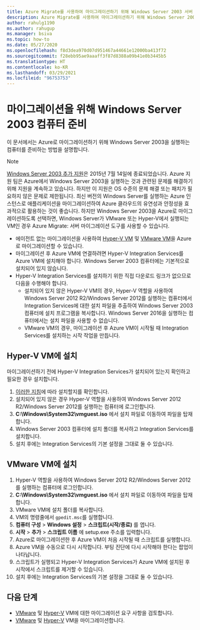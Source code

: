 ```yaml
---
title: Azure Migrate를 사용하여 마이그레이션하기 위해 Windows Server 2003 서버 준비
description: Azure Migrate를 사용하여 마이그레이션하기 위해 Windows Server 2003 서버를 준비하는 방법에 대해 알아봅니다.
author: rahulg1190
ms.author: rahugup
ms.manager: bsiva
ms.topic: how-to
ms.date: 05/27/2020
ms.openlocfilehash: f8d3dea970d07d951467a44661e12000ba413f72
ms.sourcegitcommit: f28ebb95ae9aaaff3f87d8388a09b41e0b3445b5
ms.translationtype: HT
ms.contentlocale: ko-KR
ms.lasthandoff: 03/29/2021
ms.locfileid: "96753753"
---
```

# <a name="prepare-windows-server-2003-machines-for-migration"></a>마이그레이션을 위해 Windows Server 2003 컴퓨터 준비

이 문서에서는 Azure로 마이그레이션하기 위해 Windows Server 2003을 실행하는 컴퓨터를 준비하는 방법을 설명합니다. 


> [!NOTE]
> [Windows Server 2003 추가 지원](/troubleshoot/azure/virtual-machines/run-win-server-2003#microsoft-windows-server-2003-end-of-support)은 2015년 7월 14일에 종료되었습니다.  Azure 지원 팀은 Azure에서 Windows Server 2003을 실행하는 것과 관련된 문제를 해결하기 위해 지원을 계속하고 있습니다. 하지만 이 지원은 OS 수준의 문제 해결 또는 패치가 필요하지 않은 문제로 제한됩니다. 최신 버전의 Windows Server를 실행하는 Azure 인스턴스로 애플리케이션을 마이그레이션하여 Azure 클라우드의 유연성과 안정성을 효과적으로 활용하는 것이 좋습니다. 하지만 Windows Server 2003을 Azure로 마이그레이션하도록 선택하면, Windows Server가 VMware 또는 Hyper-V에서 실행되는 VM인 경우 Azure Migrate: 서버 마이그레이션 도구를 사용할 수 있습니다.


- 에이전트 없는 마이그레이션을 사용하여 [Hyper-V VM](tutorial-migrate-hyper-v.md) 및 [VMware VM](tutorial-migrate-vmware.md)을 Azure로 마이그레이션할 수 있습니다.
- 마이그레이션 후 Azure VM에 연결하려면 Hyper-V Integration Services를 Azure VM에 설치해야 합니다. Windows Server 2003 컴퓨터에는 기본적으로 설치되어 있지 않습니다.
- Hyper-V Integration Services를 설치하기 위한 직접 다운로드 링크가 없으므로 다음을 수행해야 합니다.
    - 설치되어 있지 않은 Hyper-V VM의 경우, Hyper-V 역할을 사용하여 Windows Server 2012 R2/Windows Server 2012를 실행하는 컴퓨터에서 Integration Services에 대한 설치 파일을 추출하여 Windows Server 2003 컴퓨터에 설치 프로그램을 복사합니다. Windows Server 2016을 실행하는 컴퓨터에서는 설치 파일을 사용할 수 없습니다.
    - VMware VM의 경우, 마이그레이션 후 Azure VM이 시작될 때 Integration Services를 설치하는 시작 작업을 만듭니다.


## <a name="install-on-hyper-v-vms"></a>Hyper-V VM에 설치

마이그레이션하기 전에 Hyper-V Integration Services가 설치되어 있는지 확인하고 필요한 경우 설치합니다.

1. [이러한 지침](/windows-server/virtualization/hyper-v/manage/manage-hyper-v-integration-services#turn-an-integration-service-on-or-off-using-hyper-v-manager)에 따라 설치할지를 확인합니다.
2. 설치되어 있지 않은 경우 Hyper-V 역할을 사용하여 Windows Server 2012 R2/Windows Server 2012를 실행하는 컴퓨터에 로그인합니다.
3. **C:\Windows\System32\vmguest.iso** 에서 설치 파일로 이동하여 파일을 탑재합니다.
2. Windows Server 2003 컴퓨터에 설치 폴더를 복사하고 Integration Services를 설치합니다.
4. 설치 후에는 Integration Services의 기본 설정을 그대로 둘 수 있습니다. 

## <a name="install-on-vmware-vms"></a>VMware VM에 설치

1. Hyper-V 역할을 사용하여 Windows Server 2012 R2/Windows Server 2012를 실행하는 컴퓨터에 로그인합니다.
2. **C:\Windows\System32\vmguest.iso** 에서 설치 파일로 이동하여 파일을 탑재합니다.
3. VMware VM에 설치 폴더를 복사합니다.
4. VM의 명령줄에서 ```gpedit.msc```를 실행합니다.
5. **컴퓨터 구성** > **Windows 설정** > **스크립트(시작/종료)** 를 엽니다.
6. **시작** > **추가** > **스크립트 이름** 에 setup.exe 주소를 입력합니다.
7. Azure로 마이그레이션한 후 Azure VM이 처음 시작될 때 스크립트를 실행합니다.
8. Azure VM을 수동으로 다시 시작합니다. 부팅 진단에 다시 시작해야 한다는 팝업이 나타납니다.
9. 스크립트가 실행되고 Hyper-V Integration Services가 Azure VM에 설치된 후 시작에서 스크립트를 제거할 수 있습니다.
10. 설치 후에는 Integration Services의 기본 설정을 그대로 둘 수 있습니다. 

## <a name="next-steps"></a>다음 단계

- [VMware](migrate-support-matrix-vmware-migration.md) 및 [Hyper-V](migrate-support-matrix-hyper-v-migration.md) VM에 대한 마이그레이션 요구 사항을 검토합니다.
- [VMware](server-migrate-overview.md) 및 [Hyper-V](tutorial-migrate-hyper-v.md) VM을 마이그레이션합니다.
